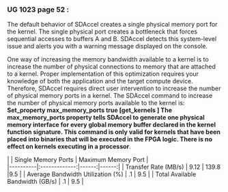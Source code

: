 ### UG 1023 page 52 :

The default behavior of SDAccel creates a single physical memory port for the kernel. The single 
physical port creates a bottleneck that forces sequential accesses to buffers A and B. 
SDAccel detects this system-level issue and alerts you with a warning message displayed on 
the console.

One way of increasing the memory bandwidth available to a kernel is to increase the 
number of physical connections to memory that are attached to a kernel. Proper 
implementation of this optimization requires your knowledge of both the application and 
the target compute device. Therefore, SDAccel requires direct user intervention to increase 
the number of physical memory ports in a kernel. The SDAccel command to increase the 
number of physical memory ports available to the kernel is:
__Set_property max_memory_ports true [get_kernels <kernel name>]
The max_memory_ports property tells SDAccel to generate one physical memory 
interface for every global memory buffer declared in the kernel function signature. This 
command is only valid for kernels that have been placed into binaries that will be executed 
in the FPGA logic. There is no effect on kernels executing in a processor__.

|        |      Single Memory Ports   | Maximum Memory Port    |    
|----------|:-------------:|------:|------:|
|  Transfer Rate  (MB/s)      | 9.12  | 139.8  |9.5 |
|  Average Bandwidth Utilization (%)        | .1  | 9.5  | 
|  Total Available Bandwidth  (GB/s)      | .1  | 9.5  | 

